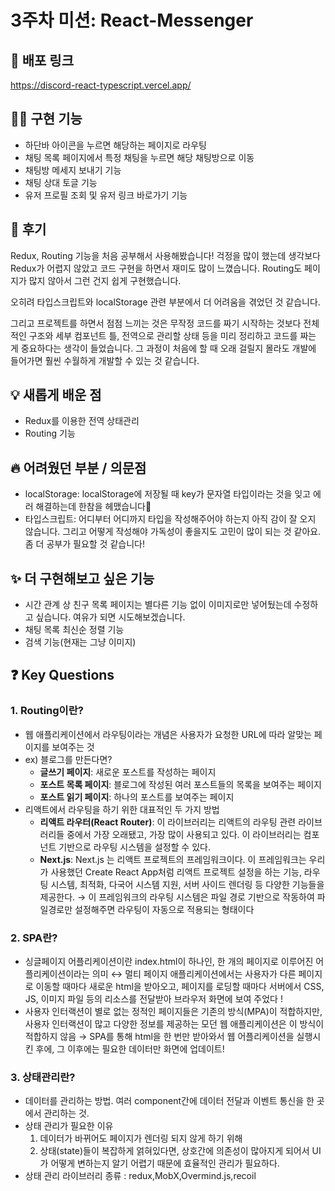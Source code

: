 # 3주차 미션: React-Messenger

## 🐻 배포 링크

https://discord-react-typescript.vercel.app/

## 👩‍💻 구현 기능

- 하단바 아이콘을 누르면 해당하는 페이지로 라우팅
- 채팅 목록 페이지에서 특정 채팅을 누르면 해당 채팅방으로 이동
- 채팅방 메세지 보내기 기능
- 채팅 상대 토글 기능
- 유저 프로필 조회 및 유저 링크 바로가기 기능

## 🥳 후기

Redux, Routing 기능을 처음 공부해서 사용해봤습니다! 걱정을 많이 했는데 생각보다 Redux가 어렵지 않았고 코드 구현을 하면서 재미도 많이 느꼈습니다. Routing도 페이지가 많지 않아서 그런 건지 쉽게 구현했습니다.

오히려 타입스크립트와 localStorage 관련 부분에서 더 어려움을 겪었던 것 같습니다.

그리고 프로젝트를 하면서 점점 느끼는 것은 무작정 코드를 짜기 시작하는 것보다 전체적인 구조와 세부 컴포넌트 틀, 전역으로 관리할 상태 등을 미리 정리하고 코드를 짜는 게 중요하다는 생각이 들었습니다. 그 과정이 처음에 할 때 오래 걸릴지 몰라도 개발에 들어가면 훨씬 수월하게 개발할 수 있는 것 같습니다.

## 💡 새롭게 배운 점

- Redux를 이용한 전역 상태관리
- Routing 기능

## 🔥 어려웠던 부분 / 의문점

- localStorage: localStorage에 저장될 때 key가 문자열 타입이라는 것을 잊고 에러 해결하는데 한참을 헤맸습니다🥲
- 타입스크립트: 어디부터 어디까지 타입을 작성해주어야 하는지 아직 감이 잘 오지 않습니다. 그리고 어떻게 작성해야 가독성이 좋을지도 고민이 많이 되는 것 같아요. 좀 더 공부가 필요할 것 같습니다!

## ✨ 더 구현해보고 싶은 기능

- 시간 관계 상 친구 목록 페이지는 별다른 기능 없이 이미지로만 넣어뒀는데 수정하고 싶습니다. 여유가 되면 시도해보겠습니다.
- 채팅 목록 최신순 정렬 기능
- 검색 기능(현재는 그냥 이미지)

## ❓ Key Questions

### 1. Routing이란?

- 웹 애플리케이션에서 라우팅이라는 개념은 사용자가 요청한 URL에 따라 알맞는 페이지를 보여주는 것
- ex) 블로그를 만든다면?
  - **글쓰기 페이지**: 새로운 포스트를 작성하는 페이지
  - **포스트 목록 페이지**: 블로그에 작성된 여러 포스트들의 목록을 보여주는 페이지
  - **포스트 읽기 페이지**: 하나의 포스트를 보여주는 페이지
- 리액트에서 라우팅을 하기 위한 대표적인 두 가지 방법
  - **리액트 라우터(React Router)**: 이 라이브러리는 리액트의 라우팅 관련 라이브러리들 중에서 가장 오래됐고, 가장 많이 사용되고 있다. 이 라이브러리는 컴포넌트 기반으로 라우팅 시스템을 설정할 수 있다.
  - **Next.js**: Next.js 는 리액트 프로젝트의 프레임워크이다. 이 프레임워크는 우리가 사용했던 Create React App처럼 리액트 프로젝트 설정을 하는 기능, 라우팅 시스템, 최적화, 다국어 시스템 지원, 서버 사이드 렌더링 등 다양한 기능들을 제공한다. → 이 프레임워크의 라우팅 시스템은 파일 경로 기반으로 작동하여 파일경로만 설정해주면 라우팅이 자동으로 적용되는 형태이다

### 2. SPA란?

- 싱글페이지 어플리케이션이란 index.html이 하나인, 한 개의 페이지로 이루어진 어플리케이션이라는 의미
  ↔ 멀티 페이지 애플리케이션에서는 사용자가 다른 페이지로 이동할 때마다 새로운 html을 받아오고, 페이지를 로딩할 때마다 서버에서 CSS, JS, 이미지 파일 등의 리소스를 전달받아 브라우저 화면에 보여 주었다 !
- 사용자 인터랙션이 별로 없는 정적인 페이지들은 기존의 방식(MPA)이 적합하지만, 사용자 인터랙션이 많고 다양한 정보를 제공하는 모던 웹 애플리케이션은 이 방식이 적합하지 않음 → SPA를 통해 html을 한 번만 받아와서 웹 어플리케이션을 실행시킨 후에, 그 이후에는 필요한 데이터만 화면에 업데이트!

### 3. 상태관리란?

- 데이터를 관리하는 방법. 여러 component간에 데이터 전달과 이벤트 통신을 한 곳에서 관리하는 것.
- 상태 관리가 필요한 이유
  1. 데이터가 바뀌어도 페이지가 렌더링 되지 않게 하기 위해
  2. 상태(state)들이 복잡하게 얽혀있다면, 상호간에 의존성이 많아지게 되어서 UI가 어떻게 변하는지 알기 어렵기 때문에 효율적인 관리가 필요하다.
- 상태 관리 라이브러리 종류 : redux,MobX,Overmind.js,recoil
